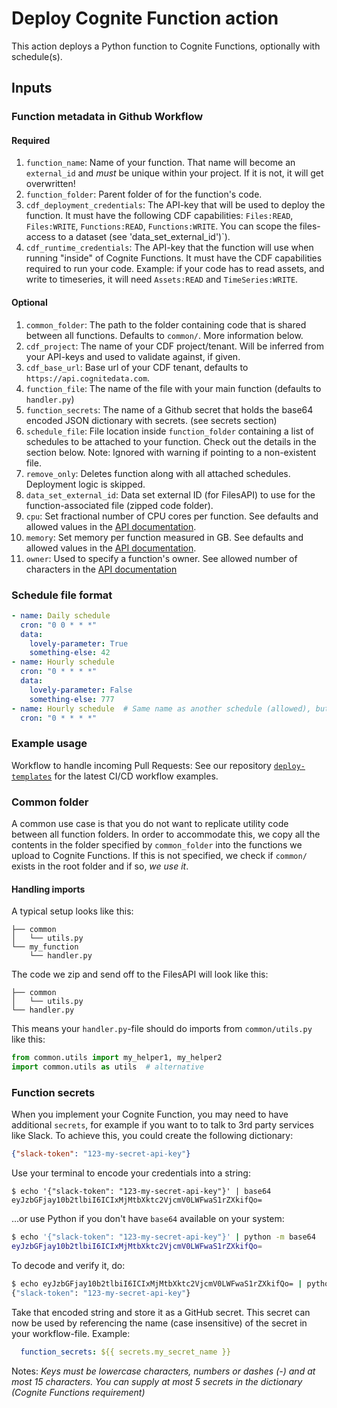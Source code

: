 # Deploy Cognite Function action
This action deploys a Python function to Cognite Functions, optionally with schedule(s).

## Inputs
### Function metadata in Github Workflow
#### Required
1. `function_name`: Name of your function. That name will become an `external_id` and *must* be unique within your project. If it is not, it will get overwritten!
2. `function_folder`: Parent folder of for the function's code.
3. `cdf_deployment_credentials`: The API-key that will be used to deploy the function. It must have the following CDF capabilities: `Files:READ`, `Files:WRITE`, `Functions:READ`, `Functions:WRITE`. You can scope the files-access to a dataset (see 'data_set_external_id')`).
4. `cdf_runtime_credentials`: The API-key that the function will use when running "inside" of Cognite Functions. It must have the CDF capabilities required to run your code.
Example: if your code has to read assets, and write to timeseries, it will need `Assets:READ` and `TimeSeries:WRITE`.

#### Optional
1. `common_folder`:  The path to the folder containing code that is shared between all functions. Defaults to `common/`. More information below.
1. `cdf_project`: The name of your CDF project/tenant. Will be inferred from your API-keys and used to validate against, if given.
2. `cdf_base_url`: Base url of your CDF tenant, defaults to `https://api.cognitedata.com`.
3. `function_file`: The name of the file with your main function (defaults to `handler.py`)
4. `function_secrets`: The name of a Github secret that holds the base64 encoded JSON dictionary with secrets. (see secrets section)
5. `schedule_file`: File location inside `function_folder` containing a list of schedules to be attached to your function. Check out the details in the section below. Note: Ignored with warning if pointing to a non-existent file.
6. `remove_only`: Deletes function along with all attached schedules. Deployment logic is skipped.
7. `data_set_external_id`: Data set external ID (for FilesAPI) to use for the function-associated file (zipped code folder).
8. `cpu`: Set fractional number of CPU cores per function. See defaults and allowed values in the [API documentation](https://docs.cognite.com/api/playground/#operation/post-api-playground-projects-project-functions).
9. `memory`: Set memory per function measured in GB. See defaults and allowed values in the [API documentation](https://docs.cognite.com/api/playground/#operation/post-api-playground-projects-project-functions).
10. `owner`: Used to specify a function's owner. See allowed number of characters in the [API documentation](https://docs.cognite.com/api/playground/#operation/post-api-playground-projects-project-functions)

### Schedule file format
```yaml
- name: Daily schedule
  cron: "0 0 * * *"
  data:
    lovely-parameter: True
    something-else: 42
- name: Hourly schedule
  cron: "0 * * * *"
  data:
    lovely-parameter: False
    something-else: 777
- name: Hourly schedule  # Same name as another schedule (allowed), but with no `data` (also allowed).
  cron: "0 * * * *"
```

### Example usage
Workflow to handle incoming Pull Requests:
See our repository [`deploy-templates`](https://github.com/cognitedata/deploy-functions) for the latest CI/CD workflow examples.

### Common folder
A common use case is that you do not want to replicate utility code between all function folders. In order to accommodate this, we copy all the contents in the folder specified by `common_folder` into the functions we upload to Cognite Functions. If this is not specified, we check if `common/` exists in the root folder and if so, _we use it_.

#### Handling imports
A typical setup looks like this:
```
├── common
│   └── utils.py
└── my_function
    └── handler.py
```
The code we zip and send off to the FilesAPI will look like this:
```
├── common
│   └── utils.py
└── handler.py
```
This means your `handler.py`-file should do imports from `common/utils.py` like this:
```py
from common.utils import my_helper1, my_helper2
import common.utils as utils  # alternative
```

### Function secrets
When you implement your Cognite Function, you may need to have additional `secrets`, for example if you want to to talk to 3rd party services like Slack.
To achieve this, you could create the following dictionary:
```json
{"slack-token": "123-my-secret-api-key"}
```
Use your terminal to encode your credentials into a string:
```shell script
$ echo '{"slack-token": "123-my-secret-api-key"}' | base64
eyJzbGFjay10b2tlbiI6ICIxMjMtbXktc2VjcmV0LWFwaS1rZXkifQo=
```
...or use Python if you don't have `base64` available on your system:
```sh
$ echo '{"slack-token": "123-my-secret-api-key"}' | python -m base64
eyJzbGFjay10b2tlbiI6ICIxMjMtbXktc2VjcmV0LWFwaS1rZXkifQo=
```
To decode and verify it, do:
```sh
$ echo eyJzbGFjay10b2tlbiI6ICIxMjMtbXktc2VjcmV0LWFwaS1rZXkifQo= | python -m base64 -d
{"slack-token": "123-my-secret-api-key"}
```
Take that encoded string and store it as a GitHub secret. This secret can now be used by referencing the name (case insensitive) of the secret in your workflow-file. Example:
```yaml
  function_secrets: ${{ secrets.my_secret_name }}
```

Notes: _Keys must be lowercase characters, numbers or dashes (-) and at most 15 characters. You can supply at most 5 secrets in the dictionary (Cognite Functions requirement)_
